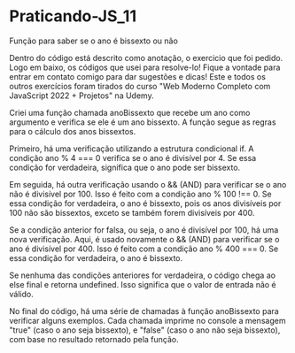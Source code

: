 # Praticando-JS_11
Função para saber se o ano é bissexto ou não

Dentro do código está descrito como anotação, o exercicio que foi pedido. Logo em baixo,
os códigos que usei para resolve-lo!
Fique a vontade para entrar em contato comigo para dar sugestões e dicas!
Este e todos os outros exercícios foram tirados do curso
"Web Moderno Completo com JavaScript 2022 + Projetos" na Udemy.

Criei uma função chamada anoBissexto que recebe um ano como argumento e verifica se ele é um ano bissexto. A função segue as regras para o cálculo dos anos bissextos.

Primeiro, há uma verificação utilizando a estrutura condicional if. A condição ano % 4 === 0 verifica se o ano é divisível por 4. Se essa condição for verdadeira, significa que o ano pode ser bissexto.

Em seguida, há outra verificação usando o && (AND) para verificar se o ano não é divisível por 100. Isso é feito com a condição ano % 100 !== 0. Se essa condição for verdadeira, o ano é bissexto, pois os anos divisíveis por 100 não são bissextos, exceto se também forem divisíveis por 400.

Se a condição anterior for falsa, ou seja, o ano é divisível por 100, há uma nova verificação. Aqui, é usado novamente o && (AND) para verificar se o ano é divisível por 400. Isso é feito com a condição ano % 400 === 0. Se essa condição for verdadeira, o ano é bissexto.

Se nenhuma das condições anteriores for verdadeira, o código chega ao else final e retorna undefined. Isso significa que o valor de entrada não é válido.

No final do código, há uma série de chamadas à função anoBissexto para verificar alguns exemplos. Cada chamada imprime no console a mensagem "true" (caso o ano seja bissexto), e "false" (caso o ano não seja bissexto), com base no resultado retornado pela função.
